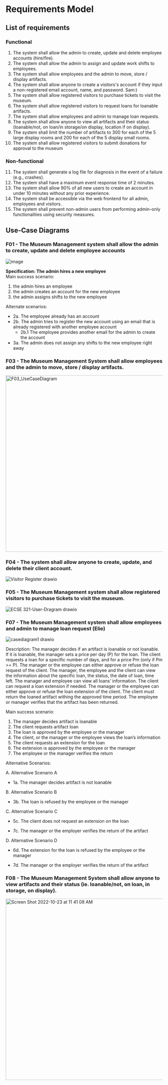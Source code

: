 # Requirements Model

## List of requirements

### Functional
1. The system shall allow the admin to create, update and delete employee accounts (hire/fire).
2. The system shall allow the admin to assign and update work shifts to employees.
3. The system shall allow employees and the admin to move, store / display artifacts.
4. The system shall allow anyone to create a visitors's account if they input a non-registered email account, name, and password. Sam:)
5. The system shall allow registered visitors to purchase tickets to visit the museum.
6. The system shall allow registered visitors to request loans for loanable artifacts.
7. The system shall allow employees and admin to manage loan requests.
8. The system shall allow anyone to view all artifacts and their status (loanable/not, on loan/in storage/on display, location if on display).
9. The system shall limit the number of artifacts to 300 for each of the 5 large display rooms and 200 for each of the 5 display small rooms.
10. The system shall allow registered visitors to submit donations for approval to the museum


### Non-functional
11. The system shall generate a log file for diagnosis in the event of a failure (e.g., crashes).
12. The system shall have a maximum event response time of 2 minutes.
13. The system shall allow 90% of all new users to create an account in under 10 minutes without any prior experience.
14. The system shall be accessible via the web frontend for all admin, employees and visitors.
15. The system shall prevent non-admin users from performing admin-only functionalities using security measures.



## Use-Case Diagrams
### F01 - The Museum Management system shall allow the admin to create, update and delete employee accounts

![image](https://user-images.githubusercontent.com/97963882/197402283-be8381b6-9bd3-4a8b-900c-3cc5b8cc41fa.png)

**Specification: The admin hires a new employee**  
Main success scenario:  
1. the admin hires an employee
2. the admin creates an account for the new employee
3. the admin assigns shifts to the new employee 
  
Alternate scenarios:  
* 2a. The employee already has an account
* 2b. The admin tries to register the new account using an email that is already registered with another employee account
  * 2b.1 The employee provides another email for the admin to create the account
* 3a. The admin does not assign any shifts to the new employee right away
### F03 - The Museum Management System shall allow employees and the admin to move, store / display artifacts.
<img width="565" alt="F03_UseCaseDiagram" src="https://user-images.githubusercontent.com/98911345/197401953-221a6925-67d9-427e-918b-81299b3393f0.png">

### F04 - The system shall allow anyone to create, update, and delete their client account. 
![Visitor Register drawio](https://user-images.githubusercontent.com/97861909/197406917-a11a98e2-5cbd-40c0-8515-e16af9f85481.png)


### F05 - The Museum Management system shall allow registered visitors to purchase tickets to visit the museum. 

![ECSE 321-User-Dragram drawio](https://user-images.githubusercontent.com/92070091/196830112-40c62e0b-245e-4e08-942d-17802b8de012.png)

### F07 - The Museum Management system shall allow employees and admin to manage loan request (Elie)

![casediagram1 drawio](https://user-images.githubusercontent.com/90018206/197401714-3e604a19-7b5c-46ea-8610-d90bfb329fb2.png)

Description: The manager decides if an artifact is loanable or not loanable. If it is loanable, the manager sets a price per day (P) for the loan. The client requests a loan for a specific number of days, and for a price Pm (only if Pm >= P). The manager or the employee can either approve or refuse the loan request of the client. The manager, the employee and the client can view the information about the specific loan, the status, the date of loan, time left. The manager and employee can view all loans’ information. The client can request a loan extension if needed. The manager or the employee can either approve or refuse the loan extension of the client. The client must return the loaned artifact withing the approved time period. The employee or manager verifies that the artifact has been returned. 

Main success scenario:
1.	The manager decides artifact is loanable 
2.	The client requests artifact loan 
3.	The loan is approved by the employee or the manager 
4.	The client, or the manager or the employee views the loan’s information
5.	The client requests an extension for the loan
6.	The extension is approved by the employee or the manager 
7.	The employee or the manager verifies the return 

Alternative Scenarios:

A.	Alternative Scenario A

- 1a. The manager decides artifact is not loanable 

B.	Alternative Scenario B 

- 3b. The loan is refused by the employee or the manager 

C.	Alternative Scenario C

- 5c. The client does not request an extension on the loan 

- 7c. The manager or the employer verifies the return of the artifact

D.	Alternative Scenario D 

- 6d. The extension for the loan is refused by the employee or the manager

- 7d. The manager or the employer verifies the return of the artifact 

### F08 - The Museum Management System shall allow anyone to view artifacts and their status (ie. loanable/not, on loan, in storage, on display).

<img width="581" alt="Screen Shot 2022-10-23 at 11 41 08 AM" src="https://user-images.githubusercontent.com/49253947/197401750-7cd4249d-8b5b-458a-982b-7b58584c9b5a.png">
